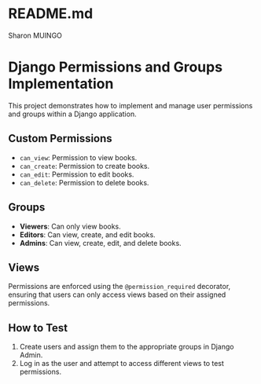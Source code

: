 # README.md
Sharon MUINGO
# Django Permissions and Groups Implementation

This project demonstrates how to implement and manage user permissions and groups within a Django application.

## Custom Permissions
- `can_view`: Permission to view books.
- `can_create`: Permission to create books.
- `can_edit`: Permission to edit books.
- `can_delete`: Permission to delete books.

## Groups
- **Viewers**: Can only view books.
- **Editors**: Can view, create, and edit books.
- **Admins**: Can view, create, edit, and delete books.

## Views
Permissions are enforced using the `@permission_required` decorator, ensuring that users can only access views based on their assigned permissions.

## How to Test
1. Create users and assign them to the appropriate groups in Django Admin.
2. Log in as the user and attempt to access different views to test permissions.
